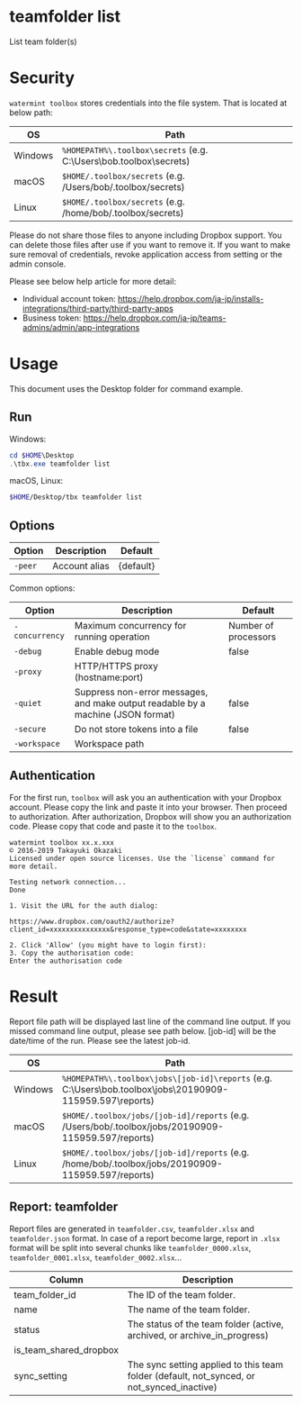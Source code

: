 # teamfolder list 

List team folder(s)



# Security

`watermint toolbox` stores credentials into the file system. That is located at below path:

| OS       | Path                                                               |
| -------- | ------------------------------------------------------------------ |
| Windows  | `%HOMEPATH%\.toolbox\secrets` (e.g. C:\Users\bob\.toolbox\secrets) |
| macOS    | `$HOME/.toolbox/secrets` (e.g. /Users/bob/.toolbox/secrets)        |
| Linux    | `$HOME/.toolbox/secrets` (e.g. /home/bob/.toolbox/secrets)         |

Please do not share those files to anyone including Dropbox support.
You can delete those files after use if you want to remove it.
If you want to make sure removal of credentials, revoke application access from setting or the admin console.

Please see below help article for more detail:

* Individual account token: https://help.dropbox.com/ja-jp/installs-integrations/third-party/third-party-apps
* Business token: https://help.dropbox.com/ja-jp/teams-admins/admin/app-integrations

# Usage

This document uses the Desktop folder for command example. 

## Run

Windows:

```powershell
cd $HOME\Desktop
.\tbx.exe teamfolder list 
```

macOS, Linux:

```bash
$HOME/Desktop/tbx teamfolder list 
```



## Options

| Option  | Description   | Default   |
|---------|---------------|-----------|
| `-peer` | Account alias | {default} |


Common options:

| Option         | Description                                                                      | Default              |
|----------------|----------------------------------------------------------------------------------|----------------------|
| `-concurrency` | Maximum concurrency for running operation                                        | Number of processors |
| `-debug`       | Enable debug mode                                                                | false                |
| `-proxy`       | HTTP/HTTPS proxy (hostname:port)                                                 |                      |
| `-quiet`       | Suppress non-error messages, and make output readable by a machine (JSON format) | false                |
| `-secure`      | Do not store tokens into a file                                                  | false                |
| `-workspace`   | Workspace path                                                                   |                      |


## Authentication

For the first run, `toolbox` will ask you an authentication with your Dropbox account. 
Please copy the link and paste it into your browser. Then proceed to authorization.
After authorization, Dropbox will show you an authorization code.
Please copy that code and paste it to the `toolbox`.

```
watermint toolbox xx.x.xxx
© 2016-2019 Takayuki Okazaki
Licensed under open source licenses. Use the `license` command for more detail.

Testing network connection...
Done

1. Visit the URL for the auth dialog:

https://www.dropbox.com/oauth2/authorize?client_id=xxxxxxxxxxxxxxx&response_type=code&state=xxxxxxxx

2. Click 'Allow' (you might have to login first):
3. Copy the authorisation code:
Enter the authorisation code
```


# Result

Report file path will be displayed last line of the command line output.
If you missed command line output, please see path below.
[job-id] will be the date/time of the run. Please see the latest job-id.

| OS      | Path                                                                                                      |
| ------- | --------------------------------------------------------------------------------------------------------- |
| Windows | `%HOMEPATH%\.toolbox\jobs\[job-id]\reports` (e.g. C:\Users\bob\.toolbox\jobs\20190909-115959.597\reports) |
| macOS   | `$HOME/.toolbox/jobs/[job-id]/reports` (e.g. /Users/bob/.toolbox/jobs/20190909-115959.597/reports)        |
| Linux   | `$HOME/.toolbox/jobs/[job-id]/reports` (e.g. /home/bob/.toolbox/jobs/20190909-115959.597/reports)         |



## Report: teamfolder 

Report files are generated in `teamfolder.csv`, `teamfolder.xlsx` and `teamfolder.json` format.
In case of a report become large, report in `.xlsx` format will be split into several chunks
like `teamfolder_0000.xlsx`, `teamfolder_0001.xlsx`, `teamfolder_0002.xlsx`...   

| Column                 | Description                                                                                |
|------------------------|--------------------------------------------------------------------------------------------|
| team_folder_id         | The ID of the team folder.                                                                 |
| name                   | The name of the team folder.                                                               |
| status                 | The status of the team folder (active, archived, or archive_in_progress)                   |
| is_team_shared_dropbox |                                                                                            |
| sync_setting           | The sync setting applied to this team folder (default, not_synced, or not_synced_inactive) |



